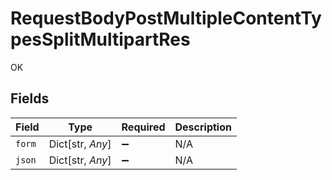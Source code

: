 # RequestBodyPostMultipleContentTypesSplitMultipartRes

OK


## Fields

| Field              | Type               | Required           | Description        |
| ------------------ | ------------------ | ------------------ | ------------------ |
| `form`             | Dict[str, *Any*]   | :heavy_minus_sign: | N/A                |
| `json`             | Dict[str, *Any*]   | :heavy_minus_sign: | N/A                |